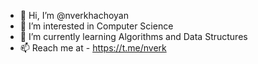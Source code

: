 - 👋 Hi, I’m @nverkhachoyan
- 👀 I’m interested in Computer Science
- 🌱 I’m currently learning Algorithms and Data Structures
- 📫 Reach me at - https://t.me/nverk


